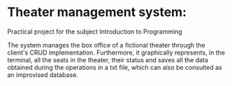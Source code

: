 # Theater management system:
Practical project for the subject Introduction to Programming

The system manages the box office of a fictional theater through the client's CRUD implementation. Furthermore, it graphically represents, in the terminal, all the seats in the theater, their status and saves all the data obtained during the operations in a txt file, which can also be consulted as an improvised database.

